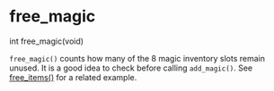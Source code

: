 # free_magic

<Prototype>int free_magic(void)</Prototype>

`free_magic()` counts how many of the 8 magic inventory slots remain unused. It is a good idea to check before calling `add_magic()`. See [free_items()](./free-items.md) for a related example.
